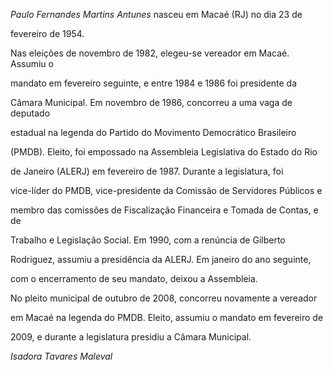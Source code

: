 

*Paulo Fernandes Martins Antunes* nasceu em Macaé (RJ) no dia 23 de

fevereiro de 1954.



Nas eleições de novembro de 1982, elegeu-se vereador em Macaé. Assumiu o

mandato em fevereiro seguinte, e entre 1984 e 1986 foi presidente da

Câmara Municipal. Em novembro de 1986, concorreu a uma vaga de deputado

estadual na legenda do Partido do Movimento Democrático Brasileiro

(PMDB). Eleito, foi empossado na Assembleia Legislativa do Estado do Rio

de Janeiro (ALERJ) em fevereiro de 1987. Durante a legislatura, foi

vice-líder do PMDB, vice-presidente da Comissão de Servidores Públicos e

membro das comissões de Fiscalização Financeira e Tomada de Contas, e de

Trabalho e Legislação Social. Em 1990, com a renúncia de Gilberto

Rodriguez, assumiu a presidência da ALERJ. Em janeiro do ano seguinte,

com o encerramento de seu mandato, deixou a Assembleia.



No pleito municipal de outubro de 2008, concorreu novamente a vereador

em Macaé na legenda do PMDB. Eleito, assumiu o mandato em fevereiro de

2009, e durante a legislatura presidiu a Câmara Municipal.



*Isadora Tavares Maleval*




